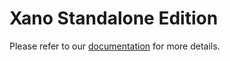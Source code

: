 # Xano Standalone Edition

Please refer to our [documentation](https://go.xano.co/standalone-docs) for more details.

